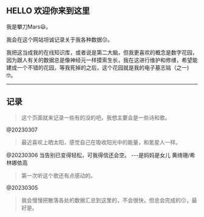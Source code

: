 ## HELLO 欢迎你来到这里

我是攀刀Mars😃。

我会在这个网站坦诚记录关于我各种数据😗。

我把这当成我的在线知识库，或者说是第二大脑，但我更喜欢的概念是数字花园，因为跟人有关的数据总是像神经元一样摸索生长，我在这进行维护和修缮，希望能建成一个不错的花园，等我死掉的之后，这个花园就是我的电子墓志铭（之一)🤓。

---

## 记录
>这个页面就来记录一些有的没的吧，我想主要会是一些诗和歌。


@20230307
>最近喜欢上晒太阳，感觉自己在吸收阳光中的能量，和氪星人一样。

@20230306
当告别已变得轻松，可我得信还会空。 ---是妈妈是女儿 黄绮珊/希林娜依高
>第一次听这个歌还有点感动的。


@20230305
>我会慢慢把散落各处的数据汇总到这里的，不会很快，但总会完成的😗，最好是。